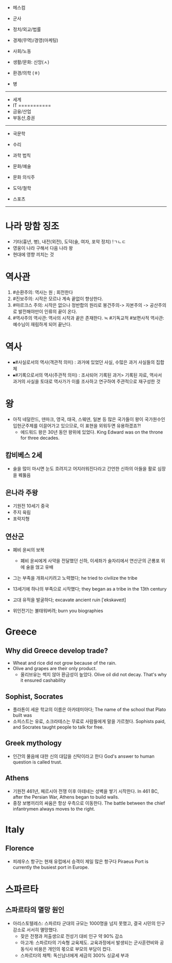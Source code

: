 * 메스컴

 * 군사

 * 정치/외교/법률

 * 경제(무역)/경영(마케팅)


 * 사회/노동

 * 생활/문화: 신앙(ㅅ)

 * 환경/의학 (ㅎ)
 * 병
-------------------
 * 세계
 * IT
===========
 * 금융/산업
 * 부동산,증권
-------------------
 * 국문학

 * 수리

 * 과학 법칙

 * 문화/예술
 * 문화 의식주

 * 도덕/철학

 * 스포츠
-------------------------------------------------------------------------------------------

# 나라 망함 징조
* 기타(흉년, 병), 내전(외전), 도덕(술, 여자, 포악 정치) !ㄱㄴㄷ
* 영웅이 나라 구해서 다음 나라 왕
* 현대에 영향 끼치는 것

# 역사관
1. #순환주의: 역사는 원 ; 회전한다
2. #진보주의: 시작은 모르나 계속 끝없이 향상한다.
3. #마르크스 주의: 시작은 없으나 정반합의 원리로 봉건주의-> 자본주의 -> 공산주의로 발전해야만이 인류의 끝이 온다.
4. #역사주의 역사관: 역사의 시작과 끝은 존재한다.
≒ #기독교적 #보편사적 역사관: 예수님이 재림하게 되어 끝난다.


# 역사
 * ⦁#사실로서의 역사(객관적 의미) : 과거에 있었던 사실, 수많은 과거 사실들의 집합체
 * ⦁#기록으로서의 역사(주관적 의미) : 조사되어 기록된 과거> 기록된 자료, 역사서
과거의 사실을 토대로 역사가가 이를 조사하고 연구하여 주관적으로 재구성한 것



# 왕
* 아직 네덜란드, 덴마크, 영국, 태국, 스웨덴, 일본 등 많은 국가들이 왕이 국가원수인 입헌군주제를 이끌어가고 있으므로, 이 표현을 외워두면 유용하겠죠?!
	* 에드워드 왕은 30년 동안 왕위에 있었다. King Edward was on the throne for three decades.

## 캄비베스 2세
* 술을 많이 마시면 눈도 흐려지고 어지러워진다라고 간언한 신하의 아들을 활로 심장을 꿰뚫음

## 은나라 주왕
* 기원전 10세기 중국
* 주지 육림
* 포락지형

## 연산군
* 폐비 윤씨의 보복
	* 폐비 윤씨에게 사약을 전달했던 신하, 이세좌가 술자리에서 연산군의 곤룡포 위에 술을 얹고 유배



* 그는 부족을 개화시키려고 노력했다; he tried to civilize the tribe	
* 13세기에 하나의 부족으로 시작했다; they began as a tribe in the 13th century
* 고대 유적을 발굴하다; excavate ancient ruin [ˈekskəveɪt]
* 위인전기는 불태워버려; burn you biographies

# Greece
## Why did Greece develop trade?
* Wheat and rice did not grow because of the rain.
* Olive and grapes are their only product.
  - 올리브유는 썩지 않아 환금성이 높았다. Olive oil did not decay. That's why it ensured cashability

## Sophist, Socrates
* 플라톤이 세운 학교의 이름은 아카데미아다; The name of the school that Plato built was
* 소피스트는 유료, 소크라테스는 무료로 사람들에게 말을 가르쳤다. Sophists paid, and Socrates taught people to talk for free.

## Greek mythology
* 인간의 물음에 대한 신의 대답을 신탁이라고 한다 God's answer to human question is called trust.

## Athens
* 기원전 461년, 페르시아 전쟁 이후 아테네는 성벽을 쌓기 시작한다. In 461 BC, after the Persian War, Athens began to build walls.
* 중장 보병끼리의 싸움은 항상 우측으로 이동한다. The battle between the chief infantrymen always moves to the right.

# Italy

## Florence
* 피레우스 항구는 현재 유럽에서 승객이 제일 많은 항구다 Piraeus Port is currently the busiest port in Europe.


# 스파르타
## 스파르타의 멸망 원인
* 아리스토텔레스: 스파르타 군대의 규모는 1000명을 넘지 못했고, 결국 시민의 인구 감소로 서서히 멸망했다.
	* 잦은 전쟁과 저출생으로 전성기 대비 인구 약 90% 감소
	* 아고개: 스파르타의 기숙형 교육제도. 교육과정에서 발생되는 군사훈련비와 공동식사 비용은 개인의 몫으로 부모의 부담이 컸다.
	* 스파르타의 채찍: 독신남녀에게 세금의 300% 싱글세 부과